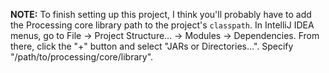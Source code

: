 **NOTE:** To finish setting up this project, I think you'll probably have to
add the Processing core library path to the project's `classpath`. In
IntelliJ IDEA menus, go to File → Project Structure... → Modules →
Dependencies. From there, click the "+" button and select "JARs or
Directories...". Specify "/path/to/processing/core/library". 